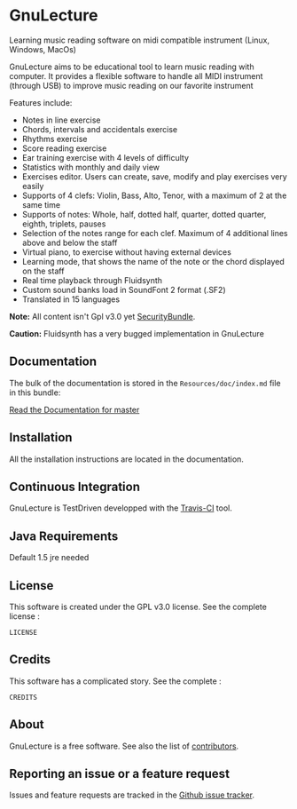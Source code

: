 GnuLecture
==========

Learning music reading software on midi compatible instrument (Linux, Windows, MacOs)

GnuLecture aims to be educational tool to learn music reading with computer.
It provides a flexible software to handle all MIDI instrument (through USB) to
improve music reading on our favorite instrument

Features include:

 * Notes in line exercise
 * Chords, intervals and accidentals exercise
 * Rhythms exercise
 * Score reading exercise
 * Ear training exercise with 4 levels of difficulty
 * Statistics with monthly and daily view
 * Exercises editor. Users can create, save, modify and play exercises very easily
 * Supports of 4 clefs: Violin, Bass, Alto, Tenor, with a maximum of 2 at the same time
 * Supports of notes: Whole, half, dotted half, quarter, dotted quarter, eighth, triplets, pauses
 * Selection of the notes range for each clef. Maximum of 4 additional lines above and below the staff
 * Virtual piano, to exercise without having external devices
 * Learning mode, that shows the name of the note or the chord displayed on the staff
 * Real time playback through Fluidsynth
 * Custom sound banks load in SoundFont 2 format (.SF2)
 * Translated in 15 languages

**Note:** All content isn't Gpl v3.0 yet [SecurityBundle](http://symfony.com/doc/current/book/security.html).

**Caution:** Fluidsynth has a very bugged implementation in GnuLecture

Documentation
-------------

The bulk of the documentation is stored in the `Resources/doc/index.md`
file in this bundle:

[Read the Documentation for master](https://github.com/Neonunux/gnuLecture/blob/master/docs/index.md)

Installation
------------

All the installation instructions are located in the documentation.

Continuous Integration
----------------------

GnuLecture is TestDriven developped with the [Travis-CI](https://travis-ci.org/Neonunux/gnuLecture)
tool.

Java Requirements
-----------------

Default 1.5 jre needed

License
-------

This software is created under the GPL v3.0 license. See the complete license :

    LICENSE
    
Credits
-------

This software has a complicated story. See the complete :

    CREDITS

About
-----

GnuLecture is a free software.
See also the list of [contributors](https://github.com/Neonunux/gnuLecture/contributors).

Reporting an issue or a feature request
---------------------------------------

Issues and feature requests are tracked in the [Github issue tracker](https://github.com/Neonunux/gnuLecture/issues).
